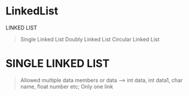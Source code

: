 # LinkedList

LINKED LIST   
> Single Linked List
> Doubly Linked List
> Circular Linked List

# SINGLE LINKED LIST
  > Allowed multiple data members or data --> int data, int data1, char name, float number etc;
  > Only one link 

